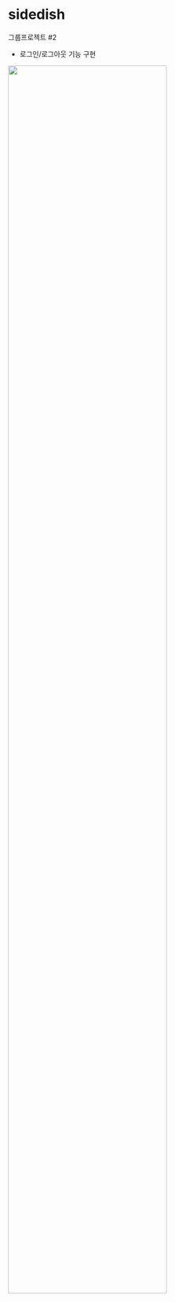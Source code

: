 # sidedish
그룹프로젝트 #2

- 로그인/로그아웃 기능 구현
<img width="80%" src="https://user-images.githubusercontent.com/65053955/116785846-a9988380-aad6-11eb-8c61-f9227902e5d7.gif"/>
